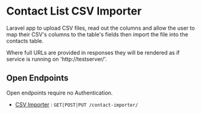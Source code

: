# Contact List CSV Importer

Laravel app to upload CSV files, read out the columns and allow the user to map their CSV's columns to the table's fields then import the file into the contacts table.

Where full URLs are provided in responses they will be rendered as if service is running on 'http://testserver/'.

## Open Endpoints

Open endpoints require no Authentication.

* [CSV Importer](importer.md) : `GET|POST|PUT /contact-importer/`